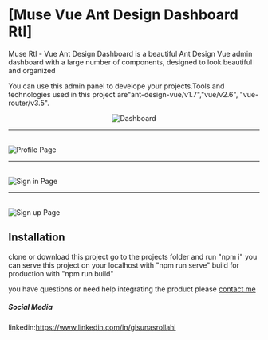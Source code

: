 # [Muse Vue Ant Design Dashboard Rtl]

Muse Rtl - Vue Ant Design Dashboard is a beautiful Ant Design Vue admin dashboard with a large number of components, designed to look beautiful and organized

You can use this admin panel to develope your projects.Tools and technologies used in this project are"ant-design-vue/v1.7","vue/v2.6",
 "vue-router/v3.5".
<p align="center">
  <img src="https://admin.zigzall.com/img/dashboard.png"  alt="Dashboard">
  <br>
  <hr>
  <br>
  <img src="https://admin.zigzall.com/img/profile.png"  alt="Profile Page">
   <br>
  <hr>
  <br>
  <img src="https://admin.zigzall.com/img/sign-in.png"  alt="Sign in Page">
   <br>
  <hr>
  <br>
  <img src="https://admin.zigzall.com/img/sign-up.png"  alt="Sign up Page">
</p>


## Installation

clone or download this project
go to the projects folder and run "npm i"
you can serve this project on your localhost with "npm run serve"
build for production with "npm run build"

you have questions or need help integrating the product please [contact me](gisoonasrollahi@gmail.com) 


##### Social Media

linkedin:https://www.linkedin.com/in/gisunasrollahi


